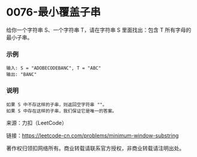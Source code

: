 # 0076-最小覆盖子串

给你一个字符串 S、一个字符串 T，请在字符串 S 里面找出：包含 T 所有字母的最小子串。

### 示例

    输入: S = "ADOBECODEBANC", T = "ABC"
    输出: "BANC"
### 说明

    如果 S 中不存这样的子串，则返回空字符串 ""。
    如果 S 中存在这样的子串，我们保证它是唯一的答案。

来源：力扣（LeetCode）

链接：https://leetcode-cn.com/problems/minimum-window-substring

著作权归领扣网络所有。商业转载请联系官方授权，非商业转载请注明出处。